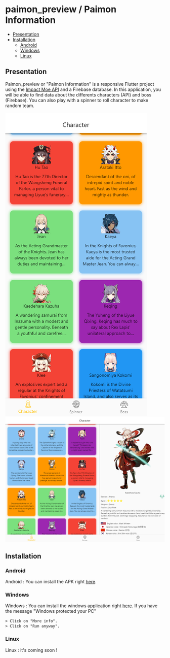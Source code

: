 # paimon_preview / Paimon Information

- [Presentation](#presentation)
- [Installation](#installation)
  - [Android](#Android)
  - [Windows](#Windows)
  - [Linux](#Linux)

## Presentation

Paimon_preview or "Paimon Information" is a responsive Flutter project using the [Impact Moe API](https://github.com/impact-moe/impact-api) and a Firebase database.
In this application, you will be able to find data about the differents characters (API) and boss (Firebase).
You can also play with a spinner to roll character to make random team.
 
![Mobile](https://github.com/BastienBYRA/paimon_preview/blob/master/readme_image/mobileChar.PNG) ![PC](https://github.com/BastienBYRA/paimon_preview/blob/master/readme_image/computerChar.PNG)

## Installation
### Android
Android : You can install the APK right [here](https://github.com/BastienBYRA/paimon_preview/blob/master/android_build/app.apk?raw=true).

### Windows
Windows : You can install the windows application right [here](https://github.com/BastienBYRA/paimon_preview/blob/master/windows_build/paimon_information_setup.exe?raw=true).
If you have the message "Windows protected your PC"
```
> Click on "More info".
> Click on "Run anyway".
```

### Linux
Linux : it's coming soon !
